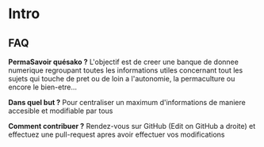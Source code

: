 # Intro

## **FAQ**

**PermaSavoir quésako ?**                                                                                                                                                                                                                        L'objectif est de creer une banque de donnee numerique regroupant toutes les informations utiles concernant tout les sujets qui touche de pret ou de loin a l'autonomie, la permaculture ou encore le bien-etre...

**Dans quel but ?**                                                                                                                                                                                                                        Pour centraliser un maximum d'informations de maniere accesible et modifiable par tous

**Comment contribuer ?**                                                                                                                                                                                                                        Rendez-vous sur GitHub \(Edit on GitHub a droite\) et effectuez une pull-request apres avoir effectuer vos modifications

